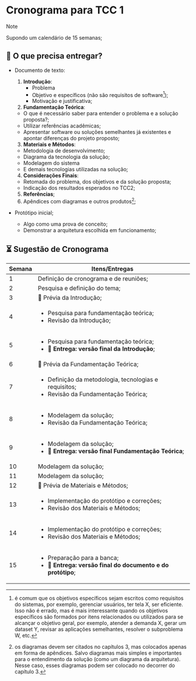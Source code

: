 # Cronograma para TCC 1

> [!NOTE]
> Supondo um calendário de 15 semanas;

## 🎯 O que precisa entregar?

- Documento de texto:
  1. **Introdução**:
     - Problema
     - Objetivo e específicos (não são requisitos de software[^1]);
     - Motivação e justificativa;
  2. **Fundamentação Teórica**:
    - O que é necessário saber para entender o problema e a solução proposta?;
    - Utilizar referências acadêmicas;
    - Apresentar software ou soluções semelhantes já existentes e apontar diferenças do projeto proposto;
  3. **Materiais e Métodos**:
    - Metodologia de desenvolvimento;
    - Diagrama da tecnologia da solução;
    - Modelagem do sistema
    - E demais tecnologias utilizadas na solução;
  4. **Considerações Finais**:
    - Retomada do problema, dos objetivos e da solução proposta;
    - Indicação dos resultados esperados no TCC2;
  5. **Referências**;
  6. Apêndices com diagramas e outros produtos[^2];

- Protótipo inicial;
  - Algo como uma prova de conceito;
  - Demonstrar a arquitetura escolhida em funcionamento;

## ⏳ Sugestão de Cronograma

| Semana | Itens/Entregas | 
| ------------- | --------|
| 1 |Definição de cronograma e de reuniões;|
| 2 |Pesquisa e definição do tema;  |
| 3 | 📝 Prévia da Introdução;  |
| 4 | <ul><li>Pesquisa para fundamentação teórica;</li><li>Revisão da Introdução;</li></ul>|
| 5 | <ul><li>Pesquisa para fundamentação teórica;</li><li>📆 **Entrega: versão final da Introdução**;</li></ul>| 
| 6 | 📝 Prévia da Fundamentação Teórica; |
| 7 | <ul><li>Definição da metodologia, tecnologias e requisitos;</li><li>Revisão da Fundamentação Teórica;</li></ul>| 
| 8 | <ul><li>Modelagem da solução;</li><li>Revisão da Fundamentação Teórica;</li></ul>|
| 9 | <ul><li>Modelagem da solução;</li><li>📆 **Entrega: versão final Fundamentação Teórica**;</li></ul>|
| 10 | Modelagem da solução;|
| 11 | Modelagem da solução;|
| 12 | 📝 Prévia de Materiais e Métodos;|
| 13 | <ul><li>Implementação do protótipo e correções; </li><li>Revisão dos Materiais e Métodos;</li></ul>|
| 14 | <ul><li>Implementação do protótipo e correções; </li><li>Revisão dos Materiais e Métodos;</li></ul>|
| 15 | <ul><li>Preparação para a banca;</li><li> 📆 **Entrega: versão final do documento e do protótipo**;</li></ul>|

[^1]: é comum que os objetivos específicos sejam escritos como requisitos do sistemas, por exemplo, gerenciar usuários, ter tela X, ser eficiente. Isso não é errado, mas é mais interessante quando os objetivos específicos são formados por itens relacionados ou utilizados para se alcançar o objetivo geral, por exemplo, atender a demanda X, gerar um dataset Y, revisar as aplicações semelhantes, resolver o subproblema W, etc.
[^2]: os diagramas devem ser citados no capítulos 3, mas colocados apenas em forma de apêndices. Salvo diagramas mais simples e importantes para o entendimento da solução (como um diagrama da arquitetura). Nesse caso, esses diagramas podem ser colocado no decorrer do capítulo 3.
